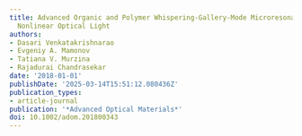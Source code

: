 ```yaml
---
title: Advanced Organic and Polymer Whispering-Gallery-Mode Microresonators for Enhanced
  Nonlinear Optical Light
authors:
- Dasari Venkatakrishnarao
- Evgeniy A. Mamonov
- Tatiana V. Murzina
- Rajadurai Chandrasekar
date: '2018-01-01'
publishDate: '2025-03-14T15:51:12.080436Z'
publication_types:
- article-journal
publication: '*Advanced Optical Materials*'
doi: 10.1002/adom.201800343
---
```

